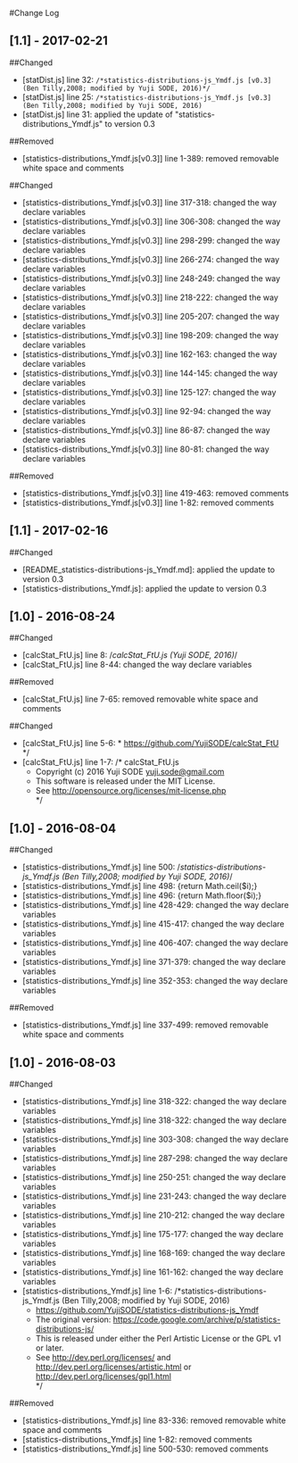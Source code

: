 #Change Log

## [1.1] - 2017-02-21
##Changed
- [statDist.js] line 32: `/*statistics-distributions-js_Ymdf.js [v0.3] (Ben Tilly,2008; modified by Yuji SODE, 2016)*/`
- [statDist.js] line 25: `/*statistics-distributions-js_Ymdf.js [v0.3] (Ben Tilly,2008; modified by Yuji SODE, 2016)`
- [statDist.js] line 31: applied the update of "statistics-distributions_Ymdf.js" to version 0.3

##Removed
- [statistics-distributions_Ymdf.js[v0.3]] line 1-389: removed removable white space and comments

##Changed
- [statistics-distributions_Ymdf.js[v0.3]] line 317-318: changed the way declare variables
- [statistics-distributions_Ymdf.js[v0.3]] line 306-308: changed the way declare variables
- [statistics-distributions_Ymdf.js[v0.3]] line 298-299: changed the way declare variables
- [statistics-distributions_Ymdf.js[v0.3]] line 266-274: changed the way declare variables
- [statistics-distributions_Ymdf.js[v0.3]] line 248-249: changed the way declare variables
- [statistics-distributions_Ymdf.js[v0.3]] line 218-222: changed the way declare variables
- [statistics-distributions_Ymdf.js[v0.3]] line 205-207: changed the way declare variables
- [statistics-distributions_Ymdf.js[v0.3]] line 198-209: changed the way declare variables
- [statistics-distributions_Ymdf.js[v0.3]] line 162-163: changed the way declare variables
- [statistics-distributions_Ymdf.js[v0.3]] line 144-145: changed the way declare variables
- [statistics-distributions_Ymdf.js[v0.3]] line 125-127: changed the way declare variables
- [statistics-distributions_Ymdf.js[v0.3]] line 92-94: changed the way declare variables
- [statistics-distributions_Ymdf.js[v0.3]] line 86-87: changed the way declare variables
- [statistics-distributions_Ymdf.js[v0.3]] line 80-81: changed the way declare variables

##Removed
- [statistics-distributions_Ymdf.js[v0.3]] line 419-463: removed comments
- [statistics-distributions_Ymdf.js[v0.3]] line 1-82: removed comments

## [1.1] - 2017-02-16
##Changed
- [README_statistics-distributions-js_Ymdf.md]: applied the update to version 0.3
- [statistics-distributions_Ymdf.js]: applied the update to version 0.3

## [1.0] - 2016-08-24
##Changed
- [calcStat_FtU.js] line 8: /*calcStat_FtU.js (Yuji SODE, 2016)*/
- [calcStat_FtU.js] line 8-44: changed the way declare variables

##Removed
- [calcStat_FtU.js] line 7-65: removed removable white space and comments

##Changed
- [calcStat_FtU.js] line 5-6: *    https://github.com/YujiSODE/calcStat_FtU  
  */
- [calcStat_FtU.js] line 1-7: /* calcStat_FtU.js  
  *    Copyright (c) 2016 Yuji SODE <yuji.sode@gmail.com>  
  *    This software is released under the MIT License.  
  *    See http://opensource.org/licenses/mit-license.php  
  */

## [1.0] - 2016-08-04
##Changed
- [statistics-distributions_Ymdf.js] line 500: /*statistics-distributions-js_Ymdf.js (Ben Tilly,2008; modified by Yuji SODE, 2016)*/
- [statistics-distributions_Ymdf.js] line 498: {return Math.ceil($i);}
- [statistics-distributions_Ymdf.js] line 496: {return Math.floor($i);}
- [statistics-distributions_Ymdf.js] line 428-429: changed the way declare variables
- [statistics-distributions_Ymdf.js] line 415-417: changed the way declare variables
- [statistics-distributions_Ymdf.js] line 406-407: changed the way declare variables
- [statistics-distributions_Ymdf.js] line 371-379: changed the way declare variables
- [statistics-distributions_Ymdf.js] line 352-353: changed the way declare variables

##Removed
- [statistics-distributions_Ymdf.js] line 337-499: removed removable white space and comments

## [1.0] - 2016-08-03
##Changed
- [statistics-distributions_Ymdf.js] line 318-322: changed the way declare variables
- [statistics-distributions_Ymdf.js] line 318-322: changed the way declare variables
- [statistics-distributions_Ymdf.js] line 303-308: changed the way declare variables
- [statistics-distributions_Ymdf.js] line 287-298: changed the way declare variables
- [statistics-distributions_Ymdf.js] line 250-251: changed the way declare variables
- [statistics-distributions_Ymdf.js] line 231-243: changed the way declare variables
- [statistics-distributions_Ymdf.js] line 210-212: changed the way declare variables
- [statistics-distributions_Ymdf.js] line 175-177: changed the way declare variables
- [statistics-distributions_Ymdf.js] line 168-169: changed the way declare variables
- [statistics-distributions_Ymdf.js] line 161-162: changed the way declare variables
- [statistics-distributions_Ymdf.js] line 1-6: /*statistics-distributions-js_Ymdf.js (Ben Tilly,2008; modified by Yuji SODE, 2016)  
  * https://github.com/YujiSODE/statistics-distributions-js_Ymdf  
  * The original version: https://code.google.com/archive/p/statistics-distributions-js/  
  * This is released under either the Perl Artistic License or the GPL v1 or later.  
  * See http://dev.perl.org/licenses/ and http://dev.perl.org/licenses/artistic.html or http://dev.perl.org/licenses/gpl1.html  
  */

##Removed
- [statistics-distributions_Ymdf.js] line 83-336: removed removable white space and comments
- [statistics-distributions_Ymdf.js] line 1-82: removed comments
- [statistics-distributions_Ymdf.js] line 500-530: removed comments
